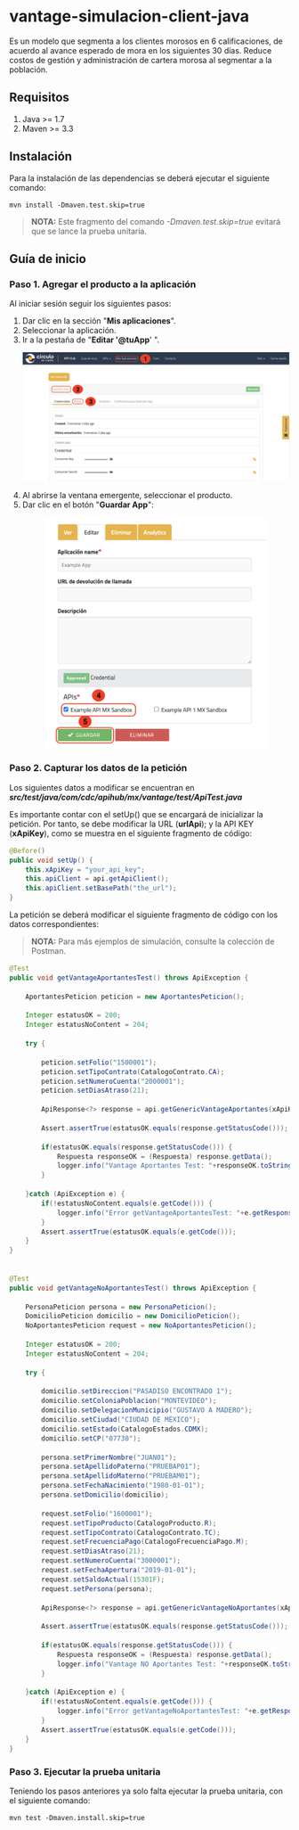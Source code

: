 # vantage-simulacion-client-java
Es un modelo que segmenta a los clientes morosos en 6 calificaciones, de acuerdo al avance esperado de mora en los siguientes 30 días. Reduce costos de gestión y administración de cartera morosa al segmentar a la población.

## Requisitos

1. Java >= 1.7
2. Maven >= 3.3

## Instalación

Para la instalación de las dependencias se deberá ejecutar el siguiente comando:

```shell
mvn install -Dmaven.test.skip=true
```

> **NOTA:** Este fragmento del comando *-Dmaven.test.skip=true* evitará que se lance la prueba unitaria.


## Guía de inicio

### Paso 1. Agregar el producto a la aplicación

Al iniciar sesión seguir los siguientes pasos:

 1. Dar clic en la sección "**Mis aplicaciones**".
 2. Seleccionar la aplicación.
 3. Ir a la pestaña de "**Editar '@tuApp**' ".
    <p align="center">
      <img src="https://github.com/APIHub-CdC/imagenes-cdc/blob/master/edit_applications.jpg" width="900">
    </p>
 4. Al abrirse la ventana emergente, seleccionar el producto.
 5. Dar clic en el botón "**Guardar App**":
    <p align="center">
      <img src="https://github.com/APIHub-CdC/imagenes-cdc/blob/master/selected_product.jpg" width="400">
    </p>

### Paso 2. Capturar los datos de la petición

Los siguientes datos a modificar se encuentran en ***src/test/java/com/cdc/apihub/mx/vantage/test/ApiTest.java***

Es importante contar con el setUp() que se encargará de inicializar la petición. Por tanto, se debe modificar la URL (**urlApi**); y la API KEY (**xApiKey**), como se muestra en el siguiente fragmento de código:

```java
@Before()
public void setUp() {
    this.xApiKey = "your_api_key";
    this.apiClient = api.getApiClient();
    this.apiClient.setBasePath("the_url");
}
```

La petición se deberá modificar el siguiente fragmento de código con los datos correspondientes:

> **NOTA:** Para más ejemplos de simulación, consulte la colección de Postman.

```java
@Test
public void getVantageAportantesTest() throws ApiException {
    
    AportantesPeticion peticion = new AportantesPeticion();
    
    Integer estatusOK = 200;
    Integer estatusNoContent = 204;
    
    try {
        
        peticion.setFolio("1500001");
        peticion.setTipoContrato(CatalogoContrato.CA);
        peticion.setNumeroCuenta("2000001");
        peticion.setDiasAtraso(21);
        
        ApiResponse<?> response = api.getGenericVantageAportantes(xApiKey, peticion);

        Assert.assertTrue(estatusOK.equals(response.getStatusCode()));
        
        if(estatusOK.equals(response.getStatusCode())) {
            Respuesta responseOK = (Respuesta) response.getData();
            logger.info("Vantage Aportantes Test: "+responseOK.toString());
        }
        
    }catch (ApiException e) {
        if(!estatusNoContent.equals(e.getCode())) {
            logger.info("Error getVantageAportantesTest: "+e.getResponseBody());
        }
        Assert.assertTrue(estatusOK.equals(e.getCode()));
    }        
}


@Test
public void getVantageNoAportantesTest() throws ApiException {

    PersonaPeticion persona = new PersonaPeticion();
    DomicilioPeticion domicilio = new DomicilioPeticion();
    NoAportantesPeticion request = new NoAportantesPeticion();
    
    Integer estatusOK = 200;
    Integer estatusNoContent = 204;
    
    try {
        
        domicilio.setDireccion("PASADISO ENCONTRADO 1");
        domicilio.setColoniaPoblacion("MONTEVIDEO");
        domicilio.setDelegacionMunicipio("GUSTAVO A MADERO");
        domicilio.setCiudad("CIUDAD DE MÉXICO");
        domicilio.setEstado(CatalogoEstados.CDMX);
        domicilio.setCP("07730");

        persona.setPrimerNombre("JUAN01");
        persona.setApellidoPaterno("PRUEBAP01");
        persona.setApellidoMaterno("PRUEBAM01");
        persona.setFechaNacimiento("1980-01-01");
        persona.setDomicilio(domicilio);

        request.setFolio("1600001");
        request.setTipoProducto(CatalogoProducto.R);
        request.setTipoContrato(CatalogoContrato.TC);
        request.setFrecuenciaPago(CatalogoFrecuenciaPago.M);
        request.setDiasAtraso(21);
        request.setNumeroCuenta("3000001");
        request.setFechaApertura("2019-01-01");
        request.setSaldoActual(15301F);
        request.setPersona(persona);
        
        ApiResponse<?> response = api.getGenericVantageNoAportantes(xApiKey, request);

        Assert.assertTrue(estatusOK.equals(response.getStatusCode()));
        
        if(estatusOK.equals(response.getStatusCode())) {
            Respuesta responseOK = (Respuesta) response.getData();
            logger.info("Vantage NO Aportantes Test: "+responseOK.toString());
        }
        
    }catch (ApiException e) {
        if(!estatusNoContent.equals(e.getCode())) {
            logger.info("Error getVantageNoAportantesTest: "+e.getResponseBody());
        }
        Assert.assertTrue(estatusOK.equals(e.getCode()));
    }        
}
```

### Paso 3. Ejecutar la prueba unitaria

Teniendo los pasos anteriores ya solo falta ejecutar la prueba unitaria, con el siguiente comando:

```shell
mvn test -Dmaven.install.skip=true
```

